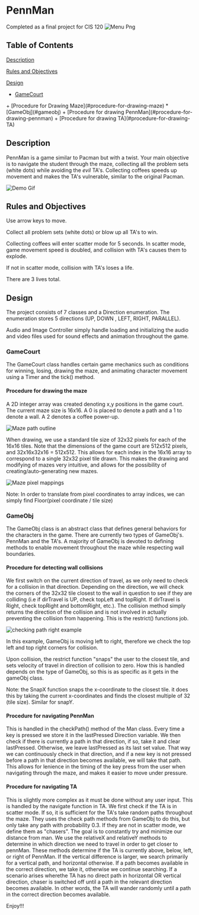 # PennMan

Completed as a final project for CIS 120 
![Menu Png](files/images/menu.png)

## Table of Contents  
[Description](#description)   

[Rules and Objectives](#rules-and-objectives)
<a name="rules-and=objectives"/>


[Design](#design)
<a name="design"/>
* [GameCourt](#gamecourt)
<a name="gamecourt"/>
  + [Procedure for Drawing Maze](#procedure-for-drawing-maze)
* [GameObj](#gameobj)
+ [Procedure for drawing PennMan](#procedure-for-drawing-pennman)
+ [Procedure for drawing TA](#procedure-for-drawing-TA)

## Description

PennMan is a game similar to Pacman but with a twist. Your main objective is to navigate the student through the maze, collecting all the problem sets (white dots) while avoiding the *evil* TA's. Collecting coffees speeds up movement and makes the TA's vulnerable, similar to the original Pacman. 

![Demo Gif](files/images/coffeeDemo.gif)


## Rules and Objectives
Use arrow keys to move. 

Collect all problem sets (white dots) or blow up all TA's to win. 

Collecting coffees will enter scatter mode for 5 seconds. In scatter mode, game movement 
speed is doubled, and collision with TA's causes them to explode. 

If not in scatter mode, collision with TA's loses a life.

There are 3 lives total. 

## Design

The project consists of  7 classes and a Direction enumeration. 
The enumeration stores 5 directions (UP, DOWN , LEFT, RIGHT, PARALLEL). 

Audio and Image Controller simply handle loading and initializing the audio and video files used for sound effects and animation throughout the game. 

### GameCourt

The GameCourt class handles certain game mechanics such as conditions for winning, losing,
drawing the maze, and animating character movement using a Timer and the tick() method. 

#### Procedure for drawing the maze

A 2D integer array was created denoting x,y positions in the game court. The current maze size is 16x16. 
A 0 is placed to denote a path and a 1 to denote a wall. A 2 denotes a coffee power-up. 

![Maze path outline](files/images/mazeTrace.png)

When drawing, we use a standard tile size of 32x32 pixels for each of the 16x16 tiles. Note that the
dimensions of the game court are 512x512 pixels, and 32x16x32x16 = 512x512. This allows for each index
in the 16x16 array to correspond to a single 32x32 pixel tile drawn. This makes the drawing and modifying of
mazes very intuitive, and allows for the possibility of creating/auto-generating new mazes.

![Maze pixel mappings](files/images/mazeMap.png)

Note: In order to translate from pixel coordinates to array indices, we can simply find Floor(pixel coordinate / tile size)

### GameObj 

The GameObj class is an abstract class that defines general behaviors for the characters in the 
game. There are currently two types of GameObj's. PennMan and the TA's. 
A majority of GameObj is devoted to defining methods to enable movement throughout the maze while
respecting wall boundaries.

#### Procedure for detecting wall collisions

We first switch on the current direction of travel, as we only need to check for a collision
in that direction. Depending on the direction, we will check the corners of the 32x32 tile closest
to the wall in question to see if they are colliding (i.e if dirTravel is UP, check topLeft and
topRight. If dirTravel is Right, check topRight and bottomRight, etc.). The collision method 
simply returns the direction of the collision and is not involved in actually preventing the 
collision from happening. This is the restrict() functions job. 

![checking path right example](files/images/collision.png)

In this example, GameObj is moving left to right, therefore we check the top left and top right corners for collision. 

Upon collision, the restrict function "snaps" the user to the closest tile, and sets velocity of travel in direction of collision 
to zero. How this is handled depends on the type of GameObj, so this is as specific as it gets
in the gameObj class. 

Note: the SnapX function snaps the x-coordinate to the closest tile. it does this by taking the 
current x-coordinates and finds the closest multiple of 32 (tile size). Similar for snapY. 

#### Procedure for navigating PennMan 

This is handled in the checkPath() method of the Man class. Every time a key is pressed we store it
in the lastPressed Direction variable. We then check if there is currently a path in that 
direction, if so, take it and clear lastPressed. Otherwise, we leave lastPressed as its last set value. That
way we can continuously check in that direction, and if a new key is not pressed before a 
path in that direction becomes available, we will take that path. This allows for lenience in the
timing of the key press from the user when navigating through the maze, and makes it easier to move under pressure.


#### Procedure for navigating TA

This is slightly more complex as it must be done without any user input. 
This is handled by the navigate function in TA. We first check if the TA is in scatter mode. If
so, it is sufficient for the TA's take random paths throughout the maze. They uses the check path
methods from GameObj to do this, but only take any path with probability 0.3. If they are 
not in scatter mode, we  define them as "chasers". The goal is to constantly try and 
minimize our distance from  man. We use the relativeX and relativeY methods to  determine in 
which direction we need to travel in order to get closer to pennMan. These methods determine if the TA is currently
above, below, left, or right of PennMan. If the vertical difference is larger, we search primarily for a vertical path, 
and horizontal otherwise. If a path becomes available in the correct direction, we take it, otherwise we continue searching. 
If a scenario arises wherethe TA has no direct path in horizontal OR vertical direction, chaser is switched off until a path
in the relevant direction becomes available. In other words, the TA will wander randomly until a 
path in the correct direction becomes available.

Enjoy!!!
